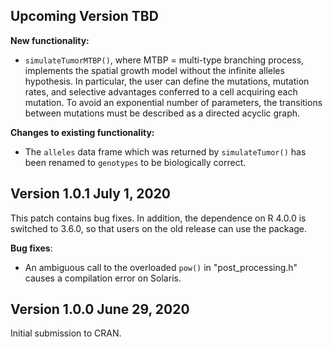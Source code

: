 ## Upcoming Version TBD 

**New functionality:**

  * `simulateTumorMTBP()`, where MTBP = multi-type branching process, implements the spatial growth model without the infinite alleles hypothesis. In 
  particular, the user can define the mutations, mutation rates, and selective advantages conferred to a cell acquiring each mutation. To avoid an exponential
  number of parameters, the transitions between mutations must be described as a directed acyclic graph. 

**Changes to existing functionality:**

  * The `alleles` data frame which was returned by `simulateTumor()` has been renamed to `genotypes` to be biologically correct. 

## Version 1.0.1 July 1, 2020 

This patch contains bug fixes. In addition, the dependence on R 4.0.0 is switched to 3.6.0, so that users on the old release can use the package.

**Bug fixes**:

  * An ambiguous call to the overloaded `pow()` in "post_processing.h" causes a compilation error on Solaris. 

## Version 1.0.0 June 29, 2020

Initial submission to CRAN. 
